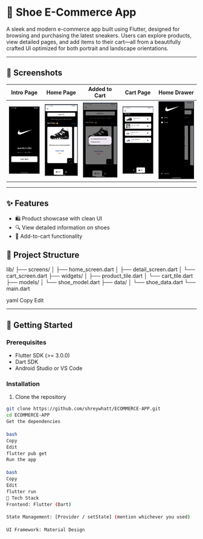 # 👟 Shoe E-Commerce App

A sleek and modern e-commerce app built using Flutter, designed for browsing and purchasing the latest sneakers. Users can explore products, view detailed pages, and add items to their cart—all from a beautifully crafted UI optimized for both portrait and landscape orientations.

---

## 📸 Screenshots

| Intro Page | Home Page | Added to Cart | Cart Page | Home Drawer |
|:----------:|:---------:|:-------------:|:---------:|:-----------:|
| ![Intro](https://raw.githubusercontent.com/shreywhatt/ECOMMERCE-APP/master/lib/images/1.png) | ![Home](https://raw.githubusercontent.com/shreywhatt/ECOMMERCE-APP/master/lib/images/2.png) | ![Added to Cart](https://raw.githubusercontent.com/shreywhatt/ECOMMERCE-APP/master/lib/images/3.png) | ![Cart](https://raw.githubusercontent.com/shreywhatt/ECOMMERCE-APP/master/lib/images/4.png) | ![Drawer](https://raw.githubusercontent.com/shreywhatt/ECOMMERCE-APP/master/lib/images/5.png) |

---

## ✨ Features

- 🛍️ Product showcase with clean UI
- 🔍 View detailed information on shoes
- 🧺 Add-to-cart functionality

## 📁 Project Structure
lib/
├── screens/
│ ├── home_screen.dart
│ ├── detail_screen.dart
│ └── cart_screen.dart
├── widgets/
│ ├── product_tile.dart
│ └── cart_tile.dart
├── models/
│ └── shoe_model.dart
├── data/
│ └── shoe_data.dart
└── main.dart

yaml
Copy
Edit

---

## 🚀 Getting Started

### Prerequisites

- Flutter SDK (>= 3.0.0)
- Dart SDK
- Android Studio or VS Code

### Installation

1. Clone the repository
```bash
git clone https://github.com/shreywhatt/ECOMMERCE-APP.git
cd ECOMMERCE-APP
Get the dependencies

bash
Copy
Edit
flutter pub get
Run the app

bash
Copy
Edit
flutter run
🔧 Tech Stack
Frontend: Flutter (Dart)

State Management: [Provider / setState] (mention whichever you used)

UI Framework: Material Design



